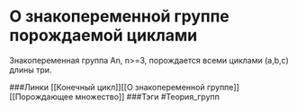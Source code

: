 # О знакопеременной группе порождаемой циклами
Знакопеременная группа An, n>=3, порождается всеми циклами (a,b,c) длины три.

###Линки [[Конечный цикл]][[О знакопеременной группе]][[Порождающее множество]]
###Тэги 
 #Теория_групп 